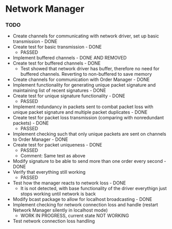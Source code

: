 # Network Manager

### TODO
 * Create channels for communicating with network driver, set up basic transmission - DONE
 * Create test for basic transmission - DONE
    * PASSED
 * Implement buffered channels - DONE AND REMOVED
 * Create test for buffered channels - DONE
    * Test showed that network driver has buffer, therefore no need for buffered channels. Reverting to non-buffered to save memory
 * Create channels for communication with Order Manager - DONE
 * Implement functionality for generating unique packet signature and maintaining list of recent signatures - DONE
 * Create test for unique signature functionality - DONE
    * PASSED
 * Implement redundancy in packets sent to combat packet loss with unique packet signature and multiple packet duplicates - DONE
 * Create test for packet loss transmission (comparing with nonredundant packets) - DONE
    * PASSED
 * Implement checking such that only unique packets are sent on channels to Order Manager - DONE
 * Create test for packet uniqueness - DONE
    * PASSED
    * Comment: Same test as above
 * Modify signature to be able to send more than one order every second - DONE
 * Verify that everything still working
    * PASSED
 * Test how the manager reacts to network loss - DONE
    * It is not detected, with base functionality of the driver everythign just stops working until network is back
 * Modify bcast package to allow for localhost broadcasting - DONE 
 * Implement checking for network connection loss and handle (restart Network Manager silently in localhost mode)
    * WORK IN PROGRESS, current state NOT WORKING
 * Test network connection loss handling